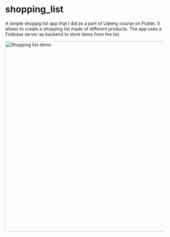 # shopping_list

A simple shoppig list app that I did as a part of Udemy course on Flutter. It allows to create a shopping list made of different products. The app uses a Firebase server as backend to store items from the list.


<img src="https://github.com/baltsaros/shopping_list/blob/main/shopping_list_demo.gif" height="600" alt="Shopping list demo">

